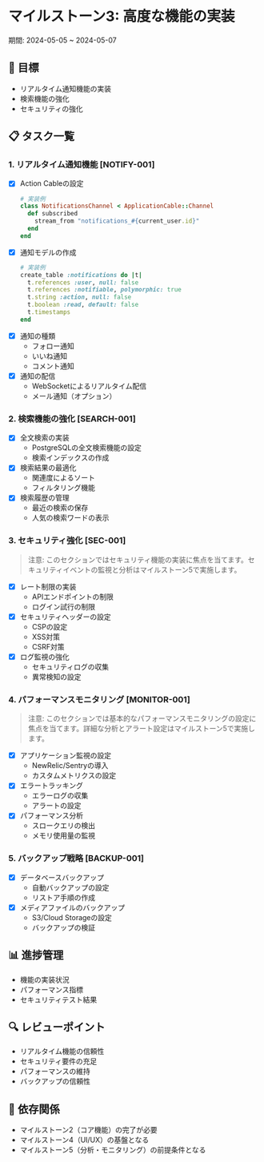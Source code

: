 # マイルストーン3: 高度な機能の実装
期間: 2024-05-05 ~ 2024-05-07

## 🎯 目標
- リアルタイム通知機能の実装
- 検索機能の強化
- セキュリティの強化

## 📋 タスク一覧

### 1. リアルタイム通知機能 [NOTIFY-001]
- [x] Action Cableの設定
    ```ruby
    # 実装例
    class NotificationsChannel < ApplicationCable::Channel
      def subscribed
        stream_from "notifications_#{current_user.id}"
      end
    end
    ```
- [x] 通知モデルの作成
    ```ruby
    # 実装例
    create_table :notifications do |t|
      t.references :user, null: false
      t.references :notifiable, polymorphic: true
      t.string :action, null: false
      t.boolean :read, default: false
      t.timestamps
    end
    ```
- [x] 通知の種類
    - フォロー通知
    - いいね通知
    - コメント通知
- [x] 通知の配信
    - WebSocketによるリアルタイム配信
    - メール通知（オプション）

### 2. 検索機能の強化 [SEARCH-001]
- [x] 全文検索の実装
    - PostgreSQLの全文検索機能の設定
    - 検索インデックスの作成
- [x] 検索結果の最適化
    - 関連度によるソート
    - フィルタリング機能
- [x] 検索履歴の管理
    - 最近の検索の保存
    - 人気の検索ワードの表示

### 3. セキュリティ強化 [SEC-001]
> 注意: このセクションではセキュリティ機能の実装に焦点を当てます。セキュリティイベントの監視と分析はマイルストーン5で実施します。
- [x] レート制限の実装
    - APIエンドポイントの制限
    - ログイン試行の制限
- [x] セキュリティヘッダーの設定
    - CSPの設定
    - XSS対策
    - CSRF対策
- [x] ログ監視の強化
    - セキュリティログの収集
    - 異常検知の設定

### 4. パフォーマンスモニタリング [MONITOR-001]
> 注意: このセクションでは基本的なパフォーマンスモニタリングの設定に焦点を当てます。詳細な分析とアラート設定はマイルストーン5で実施します。
- [x] アプリケーション監視の設定
    - NewRelic/Sentryの導入
    - カスタムメトリクスの設定
- [x] エラートラッキング
    - エラーログの収集
    - アラートの設定
- [x] パフォーマンス分析
    - スロークエリの検出
    - メモリ使用量の監視

### 5. バックアップ戦略 [BACKUP-001]
- [x] データベースバックアップ
    - 自動バックアップの設定
    - リストア手順の作成
- [x] メディアファイルのバックアップ
    - S3/Cloud Storageの設定
    - バックアップの検証

## 📊 進捗管理
- 機能の実装状況
- パフォーマンス指標
- セキュリティテスト結果

## 🔍 レビューポイント
- リアルタイム機能の信頼性
- セキュリティ要件の充足
- パフォーマンスの維持
- バックアップの信頼性

## 🔄 依存関係
- マイルストーン2（コア機能）の完了が必要
- マイルストーン4（UI/UX）の基盤となる
- マイルストーン5（分析・モニタリング）の前提条件となる          